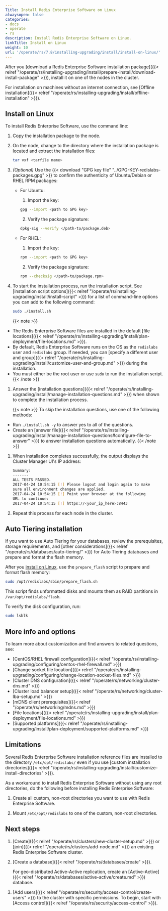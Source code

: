 ```yaml
---
Title: Install Redis Enterprise Software on Linux
alwaysopen: false
categories:
- docs
- operate
- rs
description: Install Redis Enterprise Software on Linux.
linkTitle: Install on Linux
weight: 10
url: '/operate/rs/7.8/installing-upgrading/install/install-on-linux/'
---
```


After you [download a Redis Enterprise Software installation package]({{< relref "/operate/rs/installing-upgrading/install/prepare-install/download-install-package" >}}), install it on one of the nodes in the cluster.

For installation on machines without an internet connection, see [Offline installation]({{< relref "/operate/rs/installing-upgrading/install/offline-installation" >}}).

## Install on Linux

To install Redis Enterprise Software, use the command line:

1. Copy the installation package to the node.

1. On the node, change to the directory where the installation package is located and extract the installation files:

    ```sh
    tar vxf <tarfile name>
    ```

1.  _(Optional)_ Use the {{< download "GPG key file" "../GPG-KEY-redislabs-packages.gpg" >}} to confirm the authenticity of Ubuntu/Debian or RHEL RPM packages:

    - For Ubuntu:
        1. Import the key:  
        ```sh
        gpg --import <path to GPG key>
        ```  
        2. Verify the package signature: 
        ```sh 
        dpkg-sig --verify </path-to/package.deb>
        ```

    - For RHEL:
        1. Import the key:  
        ```sh
        rpm --import <path to GPG key>
        ```
        2. Verify the package signature:  
         ```sh
         rpm --checksig </path-to/package.rpm>
         ```

1. To start the installation process, run the installation script. See [installation script options]({{< relref "/operate/rs/installing-upgrading/install/install-script" >}}) for a list of command-line options you can add to the following command:

    ```sh
    sudo ./install.sh
    ```

    {{< note >}}
- The Redis Enterprise Software files are installed in the default [file locations]({{< relref "/operate/rs/installing-upgrading/install/plan-deployment/file-locations.md" >}}). 
- By default, Redis Enterprise Software runs on the OS as the `redislabs` user and `redislabs` group. If needed, you can [specify a different user and group]({{< relref "/operate/rs/installing-upgrading/install/customize-user-and-group.md" >}}) during the installation.
- You must either be the root user or use `sudo` to run the installation script.
    {{< /note >}}

1. Answer the [installation questions]({{< relref "/operate/rs/installing-upgrading/install/manage-installation-questions.md" >}}) when shown to complete the installation process.

    {{< note >}}
To skip the installation questions, use one of the following methods:

- Run `./install.sh -y` to answer yes to all of the questions.
- Create an [answer file]({{< relref "/operate/rs/installing-upgrading/install/manage-installation-questions#configure-file-to-answer" >}}) to answer installation questions automatically.
    {{< /note >}}

1. When installation completes successfully, the output displays the Cluster Manager UI's IP address:

    ```sh
    Summary:
    -------
    ALL TESTS PASSED.
    2017-04-24 10:54:15 [!] Please logout and login again to make
    sure all environment changes are applied.
    2017-04-24 10:54:15 [!] Point your browser at the following
    URL to continue:
    2017-04-24 10:54:15 [!] https://<your_ip_here>:8443
    ```

1. Repeat this process for each node in the cluster.


## Auto Tiering installation

If you want to use Auto Tiering for your databases, review the prerequisites, storage requirements, and [other considerations]({{< relref "/operate/rs/databases/auto-tiering/" >}}) for Auto Tiering databases and prepare and format the flash memory.

After you [install on Linux](#install-on-linux), use the `prepare_flash` script to prepare and format flash memory:

```sh
sudo /opt/redislabs/sbin/prepare_flash.sh
```

This script finds unformatted disks and mounts them as RAID partitions in `/var/opt/redislabs/flash`.

To verify the disk configuration, run:

```sh
sudo lsblk
```

## More info and options

To learn more about customization and find answers to related questions, see:

- [CentOS/RHEL firewall configuration]({{< relref "/operate/rs/installing-upgrading/configuring/centos-rhel-firewall.md" >}})
- [Change socket file location]({{< relref "/operate/rs/installing-upgrading/configuring/change-location-socket-files.md" >}})
- [Cluster DNS configuration]({{< relref "/operate/rs/networking/cluster-dns.md" >}})
- [Cluster load balancer setup]({{< relref "/operate/rs/networking/cluster-lba-setup.md" >}})
- [mDNS client prerequisites]({{< relref "/operate/rs/networking/mdns.md" >}})
- [File locations]({{< relref "/operate/rs/installing-upgrading/install/plan-deployment/file-locations.md" >}})
- [Supported platforms]({{< relref "/operate/rs/installing-upgrading/install/plan-deployment/supported-platforms.md" >}})

## Limitations

Several Redis Enterprise Software installation reference files are installed to the directory `/etc/opt/redislabs/` even if you use [custom installation directories]({{< relref "/operate/rs/installing-upgrading/install/customize-install-directories" >}}).

As a workaround to install Redis Enterprise Software without using any root directories, do the following before installing Redis Enterprise Software:

1. Create all custom, non-root directories you want to use with Redis Enterprise Software.

1. Mount `/etc/opt/redislabs` to one of the custom, non-root directories.

## Next steps

1. [Create]({{< relref "/operate/rs/clusters/new-cluster-setup.md" >}})
    or [join]({{< relref "/operate/rs/clusters/add-node.md" >}}) an existing Redis Enterprise Software cluster.

1. [Create a database]({{< relref "/operate/rs/databases/create" >}}).

    For geo-distributed Active-Active replication, create an [Active-Active]({{< relref "/operate/rs/databases/active-active/create.md" >}}) database.

1. [Add users]({{< relref "/operate/rs/security/access-control/create-users" >}}) to the cluster with specific permissions.  To begin, start with [Access control]({{< relref "/operate/rs/security/access-control" >}}).
